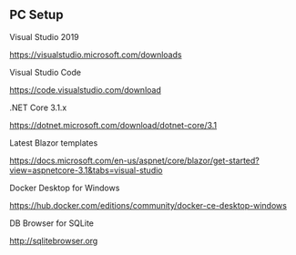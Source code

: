 ## PC Setup

Visual Studio 2019

https://visualstudio.microsoft.com/downloads

Visual Studio Code

https://code.visualstudio.com/download

.NET Core 3.1.x

https://dotnet.microsoft.com/download/dotnet-core/3.1

Latest Blazor templates

https://docs.microsoft.com/en-us/aspnet/core/blazor/get-started?view=aspnetcore-3.1&tabs=visual-studio

Docker Desktop for Windows

https://hub.docker.com/editions/community/docker-ce-desktop-windows

DB Browser for SQLite

http://sqlitebrowser.org
<!--stackedit_data:
eyJoaXN0b3J5IjpbLTE0MDcwNzIwNjcsMTgwOTU2NTYyMiw3Mz
A5OTgxMTZdfQ==
-->